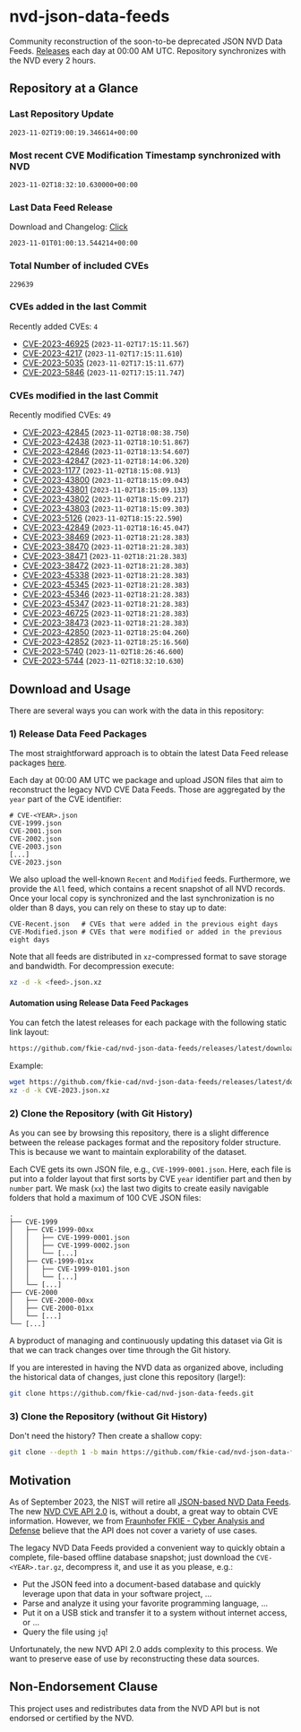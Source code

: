 # nvd-json-data-feeds

Community reconstruction of the soon-to-be deprecated JSON NVD Data Feeds. 
[Releases](https://github.com/fkie-cad/nvd-json-data-feeds/releases/latest) each day at 00:00 AM UTC.
Repository synchronizes with the NVD every 2 hours.

## Repository at a Glance

### Last Repository Update

```plain
2023-11-02T19:00:19.346614+00:00
```

### Most recent CVE Modification Timestamp synchronized with NVD

```plain
2023-11-02T18:32:10.630000+00:00
```

### Last Data Feed Release

Download and Changelog: [Click](https://github.com/fkie-cad/nvd-json-data-feeds/releases/latest)

```plain
2023-11-01T01:00:13.544214+00:00
```

### Total Number of included CVEs

```plain
229639
```

### CVEs added in the last Commit

Recently added CVEs: `4`

* [CVE-2023-46925](CVE-2023/CVE-2023-469xx/CVE-2023-46925.json) (`2023-11-02T17:15:11.567`)
* [CVE-2023-4217](CVE-2023/CVE-2023-42xx/CVE-2023-4217.json) (`2023-11-02T17:15:11.610`)
* [CVE-2023-5035](CVE-2023/CVE-2023-50xx/CVE-2023-5035.json) (`2023-11-02T17:15:11.677`)
* [CVE-2023-5846](CVE-2023/CVE-2023-58xx/CVE-2023-5846.json) (`2023-11-02T17:15:11.747`)


### CVEs modified in the last Commit

Recently modified CVEs: `49`

* [CVE-2023-42845](CVE-2023/CVE-2023-428xx/CVE-2023-42845.json) (`2023-11-02T18:08:38.750`)
* [CVE-2023-42438](CVE-2023/CVE-2023-424xx/CVE-2023-42438.json) (`2023-11-02T18:10:51.867`)
* [CVE-2023-42846](CVE-2023/CVE-2023-428xx/CVE-2023-42846.json) (`2023-11-02T18:13:54.607`)
* [CVE-2023-42847](CVE-2023/CVE-2023-428xx/CVE-2023-42847.json) (`2023-11-02T18:14:06.320`)
* [CVE-2023-1177](CVE-2023/CVE-2023-11xx/CVE-2023-1177.json) (`2023-11-02T18:15:08.913`)
* [CVE-2023-43800](CVE-2023/CVE-2023-438xx/CVE-2023-43800.json) (`2023-11-02T18:15:09.043`)
* [CVE-2023-43801](CVE-2023/CVE-2023-438xx/CVE-2023-43801.json) (`2023-11-02T18:15:09.133`)
* [CVE-2023-43802](CVE-2023/CVE-2023-438xx/CVE-2023-43802.json) (`2023-11-02T18:15:09.217`)
* [CVE-2023-43803](CVE-2023/CVE-2023-438xx/CVE-2023-43803.json) (`2023-11-02T18:15:09.303`)
* [CVE-2023-5126](CVE-2023/CVE-2023-51xx/CVE-2023-5126.json) (`2023-11-02T18:15:22.590`)
* [CVE-2023-42849](CVE-2023/CVE-2023-428xx/CVE-2023-42849.json) (`2023-11-02T18:16:45.047`)
* [CVE-2023-38469](CVE-2023/CVE-2023-384xx/CVE-2023-38469.json) (`2023-11-02T18:21:28.383`)
* [CVE-2023-38470](CVE-2023/CVE-2023-384xx/CVE-2023-38470.json) (`2023-11-02T18:21:28.383`)
* [CVE-2023-38471](CVE-2023/CVE-2023-384xx/CVE-2023-38471.json) (`2023-11-02T18:21:28.383`)
* [CVE-2023-38472](CVE-2023/CVE-2023-384xx/CVE-2023-38472.json) (`2023-11-02T18:21:28.383`)
* [CVE-2023-45338](CVE-2023/CVE-2023-453xx/CVE-2023-45338.json) (`2023-11-02T18:21:28.383`)
* [CVE-2023-45345](CVE-2023/CVE-2023-453xx/CVE-2023-45345.json) (`2023-11-02T18:21:28.383`)
* [CVE-2023-45346](CVE-2023/CVE-2023-453xx/CVE-2023-45346.json) (`2023-11-02T18:21:28.383`)
* [CVE-2023-45347](CVE-2023/CVE-2023-453xx/CVE-2023-45347.json) (`2023-11-02T18:21:28.383`)
* [CVE-2023-46725](CVE-2023/CVE-2023-467xx/CVE-2023-46725.json) (`2023-11-02T18:21:28.383`)
* [CVE-2023-38473](CVE-2023/CVE-2023-384xx/CVE-2023-38473.json) (`2023-11-02T18:21:28.383`)
* [CVE-2023-42850](CVE-2023/CVE-2023-428xx/CVE-2023-42850.json) (`2023-11-02T18:25:04.260`)
* [CVE-2023-42852](CVE-2023/CVE-2023-428xx/CVE-2023-42852.json) (`2023-11-02T18:25:16.560`)
* [CVE-2023-5740](CVE-2023/CVE-2023-57xx/CVE-2023-5740.json) (`2023-11-02T18:26:46.600`)
* [CVE-2023-5744](CVE-2023/CVE-2023-57xx/CVE-2023-5744.json) (`2023-11-02T18:32:10.630`)


## Download and Usage

There are several ways you can work with the data in this repository:

### 1) Release Data Feed Packages

The most straightforward approach is to obtain the latest Data Feed release packages [here](https://github.com/fkie-cad/nvd-json-data-feeds/releases/latest).

Each day at 00:00 AM UTC we package and upload JSON files that aim to reconstruct the legacy NVD CVE Data Feeds.
Those are aggregated by the `year` part of the CVE identifier:

```
# CVE-<YEAR>.json
CVE-1999.json
CVE-2001.json
CVE-2002.json
CVE-2003.json
[...]
CVE-2023.json
```

We also upload the well-known `Recent` and `Modified` feeds.
Furthermore, we provide the `All` feed, which contains a recent snapshot of all NVD records.
Once your local copy is synchronized and the last synchronization is no older than 8 days, you can rely on these to stay up to date:

```plain
CVE-Recent.json   # CVEs that were added in the previous eight days
CVE-Modified.json # CVEs that were modified or added in the previous eight days
```

Note that all feeds are distributed in `xz`-compressed format to save storage and bandwidth.
For decompression execute:

```sh
xz -d -k <feed>.json.xz
```


#### Automation using Release Data Feed Packages

You can fetch the latest releases for each package with the following static link layout:

```sh
https://github.com/fkie-cad/nvd-json-data-feeds/releases/latest/download/CVE-<YEAR>.json.xz
```

Example:

```sh
wget https://github.com/fkie-cad/nvd-json-data-feeds/releases/latest/download/CVE-2023.json.xz
xz -d -k CVE-2023.json.xz
```

### 2) Clone the Repository (with Git History)

As you can see by browsing this repository, there is a slight difference between the release packages format and the repository folder structure.
This is because we want to maintain explorability of the dataset.

Each CVE gets its own JSON file, e.g., `CVE-1999-0001.json`.
Here, each file is put into a folder layout that first sorts by CVE `year` identifier part and then by `number` part.
We mask (`xx`) the last two digits to create easily navigable folders that hold a maximum of 100 CVE JSON files:

```plain
.
├── CVE-1999
│   ├── CVE-1999-00xx
│   │   ├── CVE-1999-0001.json
│   │   ├── CVE-1999-0002.json
│   │   └── [...]
│   ├── CVE-1999-01xx
│   │   ├── CVE-1999-0101.json
│   │   └── [...]
│   └── [...]
├── CVE-2000
│   ├── CVE-2000-00xx
│   ├── CVE-2000-01xx
│   └── [...]
└── [...]
```

A byproduct of managing and continuously updating this dataset via Git is that we can track changes over time through the Git history.

If you are interested in having the NVD data as organized above, including the historical data of changes, just clone this repository (large!):

```sh
git clone https://github.com/fkie-cad/nvd-json-data-feeds.git
```

### 3) Clone the Repository (without Git History)

Don't need the history? Then create a shallow copy:

```sh
git clone --depth 1 -b main https://github.com/fkie-cad/nvd-json-data-feeds.git
```

## Motivation

As of September 2023, the NIST will retire all [JSON-based NVD Data Feeds](https://nvd.nist.gov/vuln/data-feeds#divRetirementBanner-1).
The new [NVD CVE API 2.0](https://nvd.nist.gov/developers/vulnerabilities) is, without a doubt, a great way to obtain CVE information.
However, we from [Fraunhofer FKIE - Cyber Analysis and Defense](https://www.fkie.fraunhofer.de/en/departments/cad.html) believe that the API does not cover a variety of use cases.

The legacy NVD Data Feeds provided a convenient way to quickly obtain a complete, file-based offline database snapshot; just download the `CVE-<YEAR>.tar.gz`, decompress it, and use it as you please, e.g.:

* Put the JSON feed into a document-based database and quickly leverage upon that data in your software project, ...
* Parse and analyze it using your favorite programming language, ...
* Put it on a USB stick and transfer it to a system without internet access, or ...
* Query the file using `jq`!

Unfortunately, the new NVD API 2.0 adds complexity to this process.
We want to preserve ease of use by reconstructing these data sources.

## Non-Endorsement Clause

This project uses and redistributes data from the NVD API but is not endorsed or certified by the NVD.